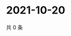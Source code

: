 # 2021-10-20

共 0 条

<!-- BEGIN WEIBO -->
<!-- 最后更新时间 Wed Oct 20 2021 12:18:41 GMT+0800 (China Standard Time) -->

<!-- END WEIBO -->
